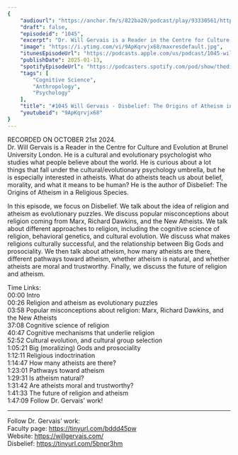 ```yaml
---
{
	"audiourl": "https://anchor.fm/s/822ba20/podcast/play/93330561/https%3A%2F%2Fd3ctxlq1ktw2nl.cloudfront.net%2Fstaging%2F2024-9-21%2F3c99dde0-0c3c-9ff2-5325-ba5e864744a1.m4a",
	"draft": false,
	"episodeid": "1045",
	"excerpt": "Dr. Will Gervais is a Reader in the Centre for Culture and Evolution at Brunel University London. He is a cultural and evolutionary psychologist who studies what people believe about the world. He is curious about a lot things that fall under the cultural/evolutionary psychology umbrella, but he is especially interested in atheists. What do atheists teach us about belief, morality, and what it means to be human? He is the author of Disbelief: The Origins of Atheism in a Religious Species.",
	"image": "https://i.ytimg.com/vi/9ApKqrvjx68/maxresdefault.jpg",
	"itunesEpisodeUrl": "https://podcasts.apple.com/us/podcast/1045-will-gervais-disbelief-the-origins-of-atheism/id1451347236?i=1000683827092&uo=4",
	"publishDate": 2025-01-13,
	"spotifyEpisodeUrl": "https://podcasters.spotify.com/pod/show/thedissenter/episodes/1045-Will-Gervais---Disbelief-The-Origins-of-Atheism-in-a-Religious-Species-e2punm1",
	"tags": [
		"Cognitive Science",
		"Anthropology",
		"Psychology"
	],
	"title": "#1045 Will Gervais - Disbelief: The Origins of Atheism in a Religious Species",
	"youtubeid": "9ApKqrvjx68"
}
---
```

RECORDED ON OCTOBER 21st 2024.  
Dr. Will Gervais is a Reader in the Centre for Culture and Evolution at Brunel University London. He is a cultural and evolutionary psychologist who studies what people believe about the world. He is curious about a lot things that fall under the cultural/evolutionary psychology umbrella, but he is especially interested in atheists. What do atheists teach us about belief, morality, and what it means to be human? He is the author of Disbelief: The Origins of Atheism in a Religious Species.

In this episode, we focus on Disbelief. We talk about the idea of religion and atheism as evolutionary puzzles. We discuss popular misconceptions about religion coming from Marx, Richard Dawkins, and the New Atheists. We talk about different approaches to religion, including the cognitive science of religion, behavioral genetics, and cultural evolution. We discuss what makes religions culturally successful, and the relationship between Big Gods and prosociality. We then talk about atheism, how many atheists are there, different pathways toward atheism, whether atheism is natural, and whether atheists are moral and trustworthy. Finally, we discuss the future of religion and atheism.

Time Links:  
<time>00:00</time> Intro  
<time>00:26</time> Religion and atheism as evolutionary puzzles  
<time>03:58</time> Popular misconceptions about religion: Marx, Richard Dawkins, and the New Atheists  
<time>37:08</time> Cognitive science of religion  
<time>40:47</time> Cognitive mechanisms that underlie religion  
<time>52:52</time> Cultural evolution, and cultural group selection  
<time>1:05:21</time> Big (moralizing) Gods and prosociality  
<time>1:12:11</time> Religious indoctrination  
<time>1:14:47</time> How many atheists are there?  
<time>1:23:01</time> Pathways toward atheism  
<time>1:29:31</time> Is atheism natural?  
<time>1:31:42</time> Are atheists moral and trustworthy?  
<time>1:41:33</time> The future of religion and atheism  
<time>1:47:09</time> Follow Dr. Gervais’ work!

---

Follow Dr. Gervais’ work:  
Faculty page: https://tinyurl.com/bddd45pw  
Website: https://willgervais.com/  
Disbelief: https://tinyurl.com/5bnpr3hm
